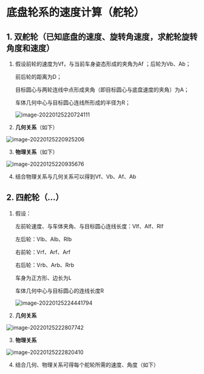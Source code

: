 # 底盘轮系的速度计算（舵轮）

## 1. 双舵轮（已知底盘的速度、旋转角速度，求舵轮旋转角度和速度）

1. 假设前轮的速度为Vf，与当前车身姿态形成的夹角为Af ；后轮为Vb、Ab；

   前后轮的距离为D；

   目标圆心与两轮连线中点形成夹角（即目标圆心与底盘速度的夹角）为A；

   车体几何中心与目标圆心连线所形成的半径为R；

   ![image-20220125220724111](/home/chen/Desktop/typora-user-image/image-20220125220724111.png)

2. **几何关系**（如下）

![image-20220125220925206](/home/chen/Desktop/typora-user-image/image-20220125220925206.png)

3. **物理关系**（如下）

![image-20220125220935676](/home/chen/Desktop/typora-user-image/image-20220125220935676.png)

4. 结合物理关系与几何关系可以得到Vf、Vb、Af、Ab



## 2. 四舵轮（...）

1. 假设：

   左前轮速度、与车体夹角、与目标圆心连线长度：Vlf、Alf、Rlf

   左后轮：Vlb、Alb、Rlb

   右前轮：Vrf、Arf、Arf

   右后轮：Vrb、Arb、Rrb

   车身为正方形、边长为L

   车体几何中心与目标圆心的连线长度R

   ![image-20220125224441794](/home/chen/Desktop/typora-user-image/image-20220125224441794.png)

2. **几何关系**

![image-20220125222807742](/home/chen/Desktop/typora-user-image/image-20220125222807742.png)

3. **物理关系**

![image-20220125222820410](/home/chen/Desktop/typora-user-image/image-20220125222820410.png)

4. 结合几何、物理关系可得每个舵轮所需的速度、角度（如下）

